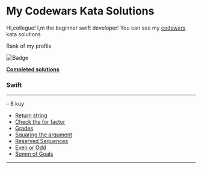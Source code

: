# My Codewars Kata Solutions
Hi,collegue! 
I,m the beginner swift developer! You can see my [codewars](https://www.codewars.com/users/Shalenikoff) kata solutions 

Rank of my profile

![Badge](https://www.codewars.com/users/Shalenikoff/badges/large?theme=light)

**[Completed solutions](https://www.codewars.com/users/Shalenikoff/completed_solutions)**


### Swift

---
– 8 kuy
  - [Return string](ReturningStrings.swift)
  - [Check the for factor](CheckForFactor.swift)
  - [Grades](GradeBook.swift)
  - [Squaring the argument](SquaringArgument.swift)
  - [Reserved Sequences](ReservedSequence.swift)
  - [Even or Odd](EvenOrOdd.swift)
  - [Summ of Goals](SummOfGoals.swift)

---


